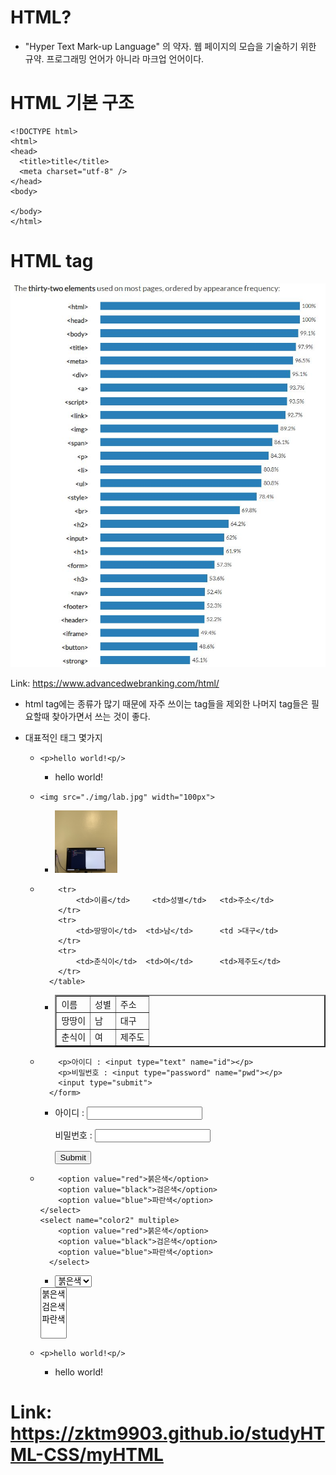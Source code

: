# HTML?
- "Hyper Text Mark-up Language" 의 약자. 웹 페이지의 모습을 기술하기 위한 규약. 프로그래밍 언어가 아니라 마크업 언어이다.

# HTML 기본 구조
```
<!DOCTYPE html>
<html>
<head>
  <title>title</title>
  <meta charset="utf-8" />
</head>
<body>

</body>
</html>
```

# HTML tag
![Github_Logo](./img/tag_rank.JPG)  
 
Link: https://www.advancedwebranking.com/html/

- html tag에는 종류가 많기 때문에 자주 쓰이는 tag들을 제외한 나머지 tag들은 필요할때 찾아가면서 쓰는 것이 좋다.

- 대표적인 태그 몇가지
  - ```<p>hello world!<p/>```
    - <p>hello world!<p/>
  - ```<img src="./img/lab.jpg" width="100px">```
    - <img src="./img/lab.jpg" width="100px">
  - ```<table border="2">
        <tr>
            <td>이름</td>     <td>성별</td>   <td>주소</td>
        </tr>
        <tr>
            <td>땅땅이</td>  <td>남</td>      <td >대구</td>
        </tr>
        <tr>
            <td>춘식이</td>  <td>여</td>      <td>제주도</td>
        </tr>
      </table>
      ```
    - <table border="2">
        <tr>
            <td>이름</td>     <td>성별</td>   <td>주소</td>
        </tr>
        <tr>
            <td>땅땅이</td>  <td>남</td>      <td >대구</td>
        </tr>
        <tr>
            <td>춘식이</td>  <td>여</td>      <td>제주도</td>
        </tr>
      </table>

  - ```<form>
        <p>아이디 : <input type="text" name="id"></p>
        <p>비밀번호 : <input type="password" name="pwd"></p>
        <input type="submit">
      </form>
    ```
    - <form>
        <p>아이디 : <input type="text" name="id"></p>
        <p>비밀번호 : <input type="password" name="pwd"></p>
        <input type="submit">
      </form>
  - ```<select name="color">
        <option value="red">붉은색</option>
        <option value="black">검은색</option>
        <option value="blue">파란색</option>
    </select>
    <select name="color2" multiple>
        <option value="red">붉은색</option>
        <option value="black">검은색</option>
        <option value="blue">파란색</option>
      </select>
    ```
    - <select name="color">
        <option value="red">붉은색</option>
        <option value="black">검은색</option>
        <option value="blue">파란색</option>
    </select>
    <select name="color2" multiple>
        <option value="red">붉은색</option>
        <option value="black">검은색</option>
        <option value="blue">파란색</option>
    </select>
  - ```<p>hello world!<p/>```
    - <p>hello world!<p/>

# Link: https://zktm9903.github.io/studyHTML-CSS/myHTML
